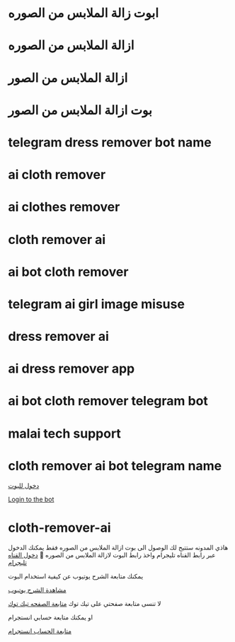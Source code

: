 # ابوت زالة الملابس من الصوره
# ازالة الملابس من الصوره
# ازالة الملابس من الصور 
# بوت ازالة الملابس من الصور
# telegram dress remover bot name
# ai cloth remover
# ai clothes remover
# cloth remover ai
# ai bot cloth remover
# telegram ai girl image misuse
# dress remover ai
# ai dress remover app
# ai bot cloth remover telegram bot
# malai tech support
# cloth remover ai bot telegram name

[دخول للبوت](https://t.me/Driving_uncle_personally)

[Login to the bot](https://t.me/Driving_uncle_personally)

# cloth-remover-ai
هاذي المدونه ستتيح لك الوصول الى بوت ازالة الملابس من الصوره فقط يمكنك الدخول عبر رابط القناه تليجرام واخذ رابط البوت لازالة الملابس من الصوره 🔞
[دخول القناه تليجرام](https://t.me/Driving_uncle_personally)

يمكنك متابعة الشرح يوتيوب عن كيفية استخدام البوت

[مشاهدة الشرح يوتيوب](https://youtu.be/vdBwklElcZo)

لا تنسى متابعة صفحتي على تيك توك
[متابعة الصفحه تيك توك](https://www.tiktok.com/@alloush_alyamanl?_t=8XH4ksw51Ji&_r=1)


او يمكنك متابعة حسابي انستجرام

[متابعة الحساب انستجرام](https://www.instagram.com/aloush_aloush711?r=nametag)

